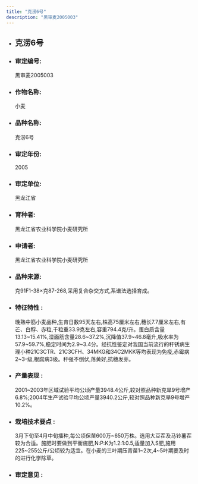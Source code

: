 ```yaml
---
title: "克涝6号"
description: "黑审麦2005003"
---
```

* ## 克涝6号
* ###  审定编号:  
   黑审麦2005003

*  ### 作物名称:  
   小麦

*   ###  品种名称: 
    克涝6号

*   ### 审定年份: 
    2005

*   ### 审定单位:  
    黑龙江省

*   ### 育种者:  
    黑龙江省农业科学院小麦研究所

*   ### 申请者:  
    黑龙江省农业科学院小麦研究所

*   ### 品种来源:  
    克91F1-38×克87-268,采用复合杂交方式,系谱法选择育成。

*   ### 特征特性 : 
    晚熟中筋小麦品种,生育日数95天左右,株高75厘米左右,穗长7.7厘米左右,有芒、白稃、赤粒,千粒重33.9克左右,容重794.4克/升。蛋白质含量13.13~15.41%,湿面筋含量28.6~37.2%,沉降值37.9~46.8毫升,吸水率为57.9~59.7%,稳定时间为2.9~3.4分。经抗性鉴定对我国当前流行的秆锈病生理小种21C3CTR、21C3CFH、34MKG和34C2MKK等均表现为免疫,赤霉病2~3-级,根腐病3级。秆强不倒伏,落黄好,抗穗发芽。

*   ### 产量表现 : 
    2001~2003年区域试验平均公顷产量3948.4公斤,较对照品种新克旱9号增产6.8%;2004年生产试验平均公顷产量3940.2公斤,较对照品种新克旱9号增产10.2%。

*   ### 栽培技术要点 : 
    3月下旬至4月中旬播种,每公顷保苗600万~650万株。选用大豆茬及马铃薯茬较为合适。施肥时要做到平衡施肥,N∶P∶K为1.2∶1∶0.5,适量加入S肥,施用225~255公斤/公顷较为适宜。在小麦的三叶期压青苗1~2次,4~5叶期要及时的进行化学除草。

*   ### 审定意见 : 
    
